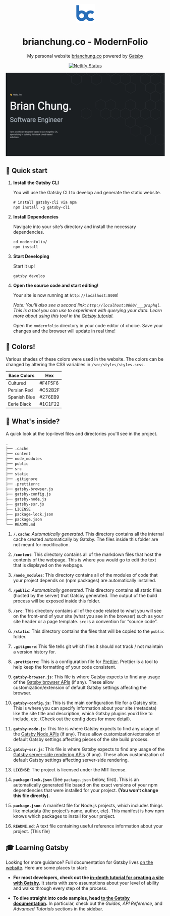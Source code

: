 <div align="center">
  <a href="https://brianchung.co">
    <img alt="Brian Chung" src="https://github.com/BrChung/ModernFolio/blob/master/src/images/logo.png?raw=true" width="60" />
  </a>
</div>
<h1 align="center">
  brianchung.co - ModernFolio
</h1>
<p align="center">
  My personal website <a href="https://brianchung.co" target="_blank">brianchung.co</a> powered by <a href="https://www.gatsbyjs.org/" target="_blank">Gatsby</a>
</p>
<p align="center">
  <a href="https://app.netlify.com/sites/brianchung/deploys" target="_blank">
    <img src="https://api.netlify.com/api/v1/badges/410b2f49-c8c4-470c-a95c-1bf21708429d/deploy-status" alt="Netlify Status" />
  </a>
</p>

![demo](https://github.com/BrChung/ModernFolio/blob/master/static/images/og.png?raw=true)

## 🚀 Quick start

1.  **Install the Gatsby CLI**

    You will use the Gatsby CLI to develop and generate the static website.

    ```shell
    # install gatsby-cli via npm
    npm install -g gatsby-cli
    ```

1.  **Install Dependencies**

    Navigate into your site’s directory and install the necessary dependencies.

    ```shell
    cd modernfolio/
    npm install
    ```

1.  **Start Developing**

    Start it up!

    ```shell
    gatsby develop
    ```

1.  **Open the source code and start editing!**

    Your site is now running at `http://localhost:8000`!

    _Note: You'll also see a second link: _`http://localhost:8000/___graphql`_. This is a tool you can use to experiment with querying your data. Learn more about using this tool in the [Gatsby tutorial](https://www.gatsbyjs.org/tutorial/part-five/#introducing-graphiql)._

    Open the `modernfolio` directory in your code editor of choice. Save your changes and the browser will update in real time!

## 🎨 Colors!

Various shades of these colors were used in the website. The colors can be changed by altering the CSS variables in `/src/styles/styles.scss`.

| Base Colors  | Hex     |
| ------------ | ------- |
| Cultured     | #F4F5F6 |
| Persian Red  | #C52B2F |
| Spanish Blue | #276EB9 |
| Eerie Black  | #1C1F22 |

## 🧐 What's inside?

A quick look at the top-level files and directories you'll see in the project.

    .
    ├── .cache
    ├── content
    ├── node_modules
    ├── public
    ├── src
    ├── static
    ├── .gitignore
    ├── .prettierrc
    ├── gatsby-browser.js
    ├── gatsby-config.js
    ├── gatsby-node.js
    ├── gatsby-ssr.js
    ├── LICENSE
    ├── package-lock.json
    ├── package.json
    └── README.md

1.  **`/.cache`**: _Automatically generated._ This directory contains all the internal cache created automatically by Gatsby. The files inside this folder are not meant for modification.

2.  **`/content`**: This directory contains all of the markdown files that host the contents of the webpage. This is where you would go to edit the text that is displayed on the webpage.

3.  **`/node_modules`**: This directory contains all of the modules of code that your project depends on (npm packages) are automatically installed.

4.  **`/public`**: _Automatically generated._ This directory contains all static files (hosted by the server) that Gatsby generated. The output of the build process will be exposed inside this folder.

5.  **`/src`**: This directory contains all of the code related to what you will see on the front-end of your site (what you see in the browser) such as your site header or a page template. `src` is a convention for “source code”.

6.  **`/static`**: This directory contains the files that will be copied to the `public` folder.

7.  **`.gitignore`**: This file tells git which files it should not track / not maintain a version history for.

8.  **`.prettierrc`**: This is a configuration file for [Prettier](https://prettier.io/). Prettier is a tool to help keep the formatting of your code consistent.

9.  **`gatsby-browser.js`**: This file is where Gatsby expects to find any usage of the [Gatsby browser APIs](https://www.gatsbyjs.org/docs/browser-apis/) (if any). These allow customization/extension of default Gatsby settings affecting the browser.

10. **`gatsby-config.js`**: This is the main configuration file for a Gatsby site. This is where you can specify information about your site (metadata) like the site title and description, which Gatsby plugins you’d like to include, etc. (Check out the [config docs](https://www.gatsbyjs.org/docs/gatsby-config/) for more detail).

11. **`gatsby-node.js`**: This file is where Gatsby expects to find any usage of the [Gatsby Node APIs](https://www.gatsbyjs.org/docs/node-apis/) (if any). These allow customization/extension of default Gatsby settings affecting pieces of the site build process.

12. **`gatsby-ssr.js`**: This file is where Gatsby expects to find any usage of the [Gatsby server-side rendering APIs](https://www.gatsbyjs.org/docs/ssr-apis/) (if any). These allow customization of default Gatsby settings affecting server-side rendering.

13. **`LICENSE`**: The project is licensed under the MIT license.

14. **`package-lock.json`** (See `package.json` below, first). This is an automatically generated file based on the exact versions of your npm dependencies that were installed for your project. **(You won’t change this file directly).**

15. **`package.json`**: A manifest file for Node.js projects, which includes things like metadata (the project’s name, author, etc). This manifest is how npm knows which packages to install for your project.

16. **`README.md`**: A text file containing useful reference information about your project. (This file)

## 🎓 Learning Gatsby

Looking for more guidance? Full documentation for Gatsby lives [on the website](https://www.gatsbyjs.org/). Here are some places to start:

- **For most developers, check out the [in-depth tutorial for creating a site with Gatsby](https://www.gatsbyjs.org/tutorial/).** It starts with zero assumptions about your level of ability and walks through every step of the process.

- **To dive straight into code samples, head [to the Gatsby documentation](https://www.gatsbyjs.org/docs/).** In particular, check out the _Guides_, _API Reference_, and _Advanced Tutorials_ sections in the sidebar.
